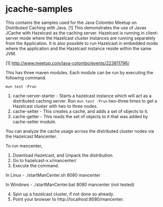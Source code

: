 # jcache-samples
This contains the samples used for the Java Colombo Meetup on Distributed Caching with Java. [1]
This demonstrates the use of Javax JCache with Hazelcast as the caching server. Hazelcast is running
in client-server mode where the Hazelcast cluster instances are running separately from the Application.
It is also possible to run Hazelcast in embedded mode where the application and the Hazelcast instance 
reside within the same JVM.

[1] http://www.meetup.com/java-colombo/events/223811796/

This has three maven modules. Each module can be run by executing the following command.

`mvn test -Prun`

1. cache-server-starter - Starts a hazelcast instance which will act as a distributed caching server. Run `mvn test -Prun` two-three times to get a Hazelcast cluster with two to three nodes.
2. cache-setter - This creates a cache, and adds a set of objects to it.
3. cache-getter - This reads the set of objects to it that was added by cache-setter module.

You can analyze the cache usage across the distributed cluster nodes via the Hazelcast Mancenter.

To run mancenter,

1. Download Hazelcast, and Unpack the distribution.
2. Go to hazelcast-x.x/mancenter/
3. Execute the command.

In Linux - ./startManCenter.sh 8080 mancenter

In Windows - ./startManCenter.bat 8080 mancenter (not tested)

4. Spin up a hazelcast cluster, if not done so already.
5. Point your browser to http://localhost:8080/mancenter.
